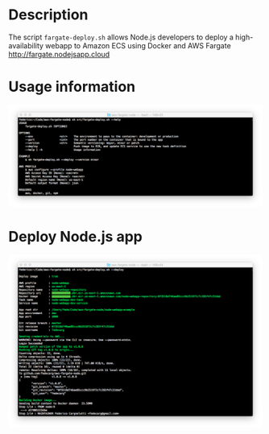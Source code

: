 # Description
The script `fargate-deploy.sh` allows Node.js developers to deploy a high-availability webapp to Amazon ECS using Docker and AWS Fargate http://fargate.nodejsapp.cloud

# Usage information

![](https://raw.githubusercontent.com/fedecarg/aws-fargate-node/master/node-webapp-example/public/images/aws-fargate-usage-info.png)

# Deploy Node.js app

![](https://raw.githubusercontent.com/fedecarg/aws-fargate-node/master/node-webapp-example/public/images/aws-fargate-deploy.png)
